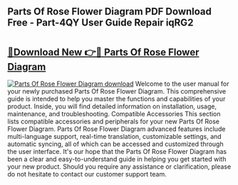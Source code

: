 ## Parts Of Rose Flower Diagram PDF Download Free - Part-4QY User Guide Repair iqRG2

# <h2><a href="http://dfh8n7v.blite.top/?on=Parts+Of+Rose+Flower+Diagram">🔗Download New 👉🔴 Parts Of Rose Flower Diagram</a></h2>

[![Parts Of Rose Flower Diagram download](https://i.imgur.com/lujVjoI.png)](http://dfh8n7v.blite.top/?on=Parts+Of+Rose+Flower+Diagram)
Welcome to the user manual for your newly purchased Parts Of Rose Flower Diagram. This comprehensive guide is intended to help you master the functions and capabilities of your product. Inside, you will find detailed information on installation, usage, maintenance, and troubleshooting. Compatible Accessories This section lists compatible accessories and peripherals for your new Parts Of Rose Flower Diagram. Parts Of Rose Flower Diagram advanced features include multi-language support, real-time translation, customizable settings, and automatic syncing, all of which can be accessed and customized through the user interface. It's our hope that the Parts Of Rose Flower Diagram has been a clear and easy-to-understand guide in helping you get started with your new product. Should you require any assistance or clarification, please do not hesitate to contact our customer support team.
